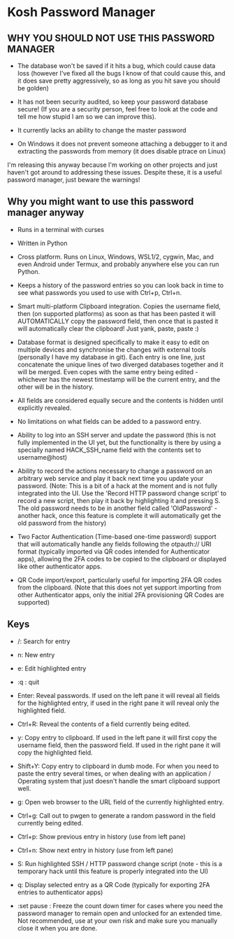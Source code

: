 Kosh Password Manager
=====================

WHY YOU SHOULD NOT USE THIS PASSWORD MANAGER
--------------------------------------------
- The database won't be saved if it hits a bug, which could cause data loss
  (however I've fixed all the bugs I know of that could cause this, and it does
  save pretty aggressively, so as long as you hit save you should be golden)

- It has not been security audited, so keep your password database secure! (If
  you are a security person, feel free to look at the code and tell me how
  stupid I am so we can improve this).

- It currently lacks an ability to change the master password

- On Windows it does not prevent someone attaching a debugger to it and
  extracting the passwords from memory (it does disable ptrace on Linux)

I'm releasing this anyway because I'm working on other projects and just
haven't got around to addressing these issues. Despite these, it is a useful
password manager, just beware the warnings!

Why you might want to use this password manager anyway
------------------------------------------------------
- Runs in a terminal with curses

- Written in Python

- Cross platform. Runs on Linux, Windows, WSL1/2, cygwin, Mac, and even Android
  under Termux, and probably anywhere else you can run Python.

- Keeps a history of the password entries so you can look back in time to see
  what passwords you used to use with Ctrl+p, Ctrl+n.

- Smart multi-platform Clipboard integration. Copies the username field, then
  (on supported platforms) as soon as that has been pasted it will
  AUTOMATICALLY copy the password field, then once that is pasted it will
  automatically clear the clipboard!  Just yank, paste, paste :)

- Database format is designed specifically to make it easy to edit on multiple
  devices and synchronise the changes with external tools (personally I have my
  database in git). Each entry is one line, just concatenate the unique lines
  of two diverged databases together and it will be merged. Even copes with the
  same entry being edited - whichever has the newest timestamp will be the
  current entry, and the other will be in the history.

- All fields are considered equally secure and the contents is hidden until
  explicitly revealed.

- No limitations on what fields can be added to a password entry.

- Ability to log into an SSH server and update the password (this is not fully
  implemented in the UI yet, but the functionality is there by using a
  specially named HACK\_SSH\_name field with the contents set to username@host)

- Ability to record the actions necessary to change a password on an arbitrary
  web service and play it back next time you update your password. (Note: This
  is a bit of a hack at the moment and is not fully integrated into the UI. Use
  the 'Record HTTP password change script' to record a new script, then play it
  back by highlighting it and pressing S. The old password needs to be in
  another field called 'OldPassword' - another hack, once this feature is
  complete it will automatically get the old password from the history)

- Two Factor Authentication (Time-based one-time password) support that will
  automatically handle any fields following the otpauth:// URI format
  (typically imported via QR codes intended for Authenticator apps), allowing
  the 2FA codes to be copied to the clipboard or displayed like other
  authenticator apps.

- QR Code import/export, particularly useful for importing 2FA QR codes from
  the clipboard. (Note that this does not yet support importing from other
  Authenticator apps, only the initial 2FA provisioning QR Codes are supported)

Keys
----
- /: Search for entry

- n: New entry

- e: Edit highlighted entry

- :q : quit

- Enter: Reveal passwords. If used on the left pane it will reveal all fields
  for the highlighted entry, if used in the right pane it will reveal only the
  highlighted field.

- Ctrl+R: Reveal the contents of a field currently being edited.

- y: Copy entry to clipboard. If used in the left pane it will first copy the
  username field, then the password field. If used in the right pane it will
  copy the highlighted field.

- Shift+Y: Copy entry to clipboard in dumb mode. For when you need to paste the
  entry several times, or when dealing with an application / Operating system
  that just doesn't handle the smart clipboard support well.

- g: Open web browser to the URL field of the currently highlighted entry.

- Ctrl+g: Call out to pwgen to generate a random password in the field
  currently being edited.

- Ctrl+p: Show previous entry in history (use from left pane)

- Ctrl+n: Show next entry in history (use from left pane)

- S: Run highlighted SSH / HTTP password change script (note - this is a
  temporary hack until this feature is properly integrated into the UI)

- q: Display selected entry as a QR Code (typically for exporting 2FA entries
  to authenticator apps)

- :set pause : Freeze the count down timer for cases where you need the
  password manager to remain open and unlocked for an extended time. Not
  recommended, use at your own risk and make sure you manually close it when
  you are done.
